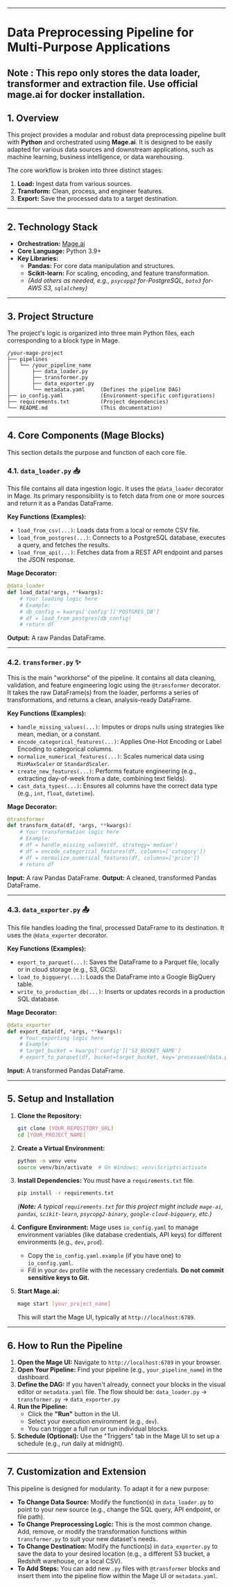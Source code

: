 
-----

# Data Preprocessing Pipeline for Multi-Purpose Applications
## Note : This repo only stores the data loader, transformer and extraction file. Use official mage.ai for docker installation.

## 1\. Overview

This project provides a modular and robust data preprocessing pipeline built with **Python** and orchestrated using **Mage.ai**. It is designed to be easily adapted for various data sources and downstream applications, such as machine learning, business intelligence, or data warehousing.

The core workflow is broken into three distinct stages:

1.  **Load:** Ingest data from various sources.
2.  **Transform:** Clean, process, and engineer features.
3.  **Export:** Save the processed data to a target destination.

-----

## 2\. Technology Stack

  * **Orchestration:** [Mage.ai](https://www.mage.ai/)
  * **Core Language:** Python 3.9+
  * **Key Libraries:**
      * **Pandas:** For core data manipulation and structures.
      * **Scikit-learn:** For scaling, encoding, and feature transformation.
      * *(Add others as needed, e.g., `psycopg2` for-PostgreSQL, `boto3` for-AWS S3, `sqlalchemy`)*

-----

## 3\. Project Structure

The project's logic is organized into three main Python files, each corresponding to a block type in Mage.

```
/your-mage-project
├── pipelines
│   └── /your_pipeline_name
│       ├── data_loader.py
│       ├── transformer.py
│       ├── data_exporter.py
│       └── metadata.yaml     (Defines the pipeline DAG)
├── io_config.yaml            (Environment-specific configurations)
├── requirements.txt          (Project dependencies)
└── README.md                 (This documentation)
```

-----

## 4\. Core Components (Mage Blocks)

This section details the purpose and function of each core file.

### 4.1. `data_loader.py` 📥

This file contains all data ingestion logic. It uses the `@data_loader` decorator in Mage. Its primary responsibility is to fetch data from one or more sources and return it as a Pandas DataFrame.

**Key Functions (Examples):**

  * `load_from_csv(...)`: Loads data from a local or remote CSV file.
  * `load_from_postgres(...)`: Connects to a PostgreSQL database, executes a query, and fetches the results.
  * `load_from_api(...)`: Fetches data from a REST API endpoint and parses the JSON response.

**Mage Decorator:**

```python
@data_loader
def load_data(*args, **kwargs):
    # Your loading logic here
    # Example:
    # db_config = kwargs['config']['POSTGRES_DB']
    # df = load_from_postgres(db_config)
    # return df
```

**Output:** A raw Pandas DataFrame.

-----

### 4.2. `transformer.py` ✨

This is the main "workhorse" of the pipeline. It contains all data cleaning, validation, and feature engineering logic using the `@transformer` decorator. It takes the raw DataFrame(s) from the loader, performs a series of transformations, and returns a clean, analysis-ready DataFrame.

**Key Functions (Examples):**

  * `handle_missing_values(...)`: Imputes or drops nulls using strategies like mean, median, or a constant.
  * `encode_categorical_features(...)`: Applies One-Hot Encoding or Label Encoding to categorical columns.
  * `normalize_numerical_features(...)`: Scales numerical data using `MinMaxScaler` or `StandardScaler`.
  * `create_new_features(...)`: Performs feature engineering (e.g., extracting day-of-week from a date, combining text fields).
  * `cast_data_types(...)`: Ensures all columns have the correct data type (e.g., `int`, `float`, `datetime`).

**Mage Decorator:**

```python
@transformer
def transform_data(df, *args, **kwargs):
    # Your transformation logic here
    # Example:
    # df = handle_missing_values(df, strategy='median')
    # df = encode_categorical_features(df, columns=['category'])
    # df = normalize_numerical_features(df, columns=['price'])
    # return df
```

**Input:** A raw Pandas DataFrame.
**Output:** A cleaned, transformed Pandas DataFrame.

-----

### 4.3. `data_exporter.py` 📤

This file handles loading the final, processed DataFrame to its destination. It uses the `@data_exporter` decorator.

**Key Functions (Examples):**

  * `export_to_parquet(...)`: Saves the DataFrame to a Parquet file, locally or in cloud storage (e.g., S3, GCS).
  * `load_to_bigquery(...)`: Loads the DataFrame into a Google BigQuery table.
  * `write_to_production_db(...)`: Inserts or updates records in a production SQL database.

**Mage Decorator:**

```python
@data_exporter
def export_data(df, *args, **kwargs):
    # Your exporting logic here
    # Example:
    # target_bucket = kwargs['config']['S3_BUCKET_NAME']
    # export_to_parquet(df, bucket=target_bucket, key='processed/data.parquet')
```

**Input:** A transformed Pandas DataFrame.

-----

## 5\. Setup and Installation

1.  **Clone the Repository:**

    ```bash
    git clone [YOUR_REPOSITORY_URL]
    cd [YOUR_PROJECT_NAME]
    ```

2.  **Create a Virtual Environment:**

    ```bash
    python -m venv venv
    source venv/bin/activate  # On Windows: venv\Scripts\activate
    ```

3.  **Install Dependencies:**
    You must have a `requirements.txt` file.

    ```bash
    pip install -r requirements.txt
    ```

    *(**Note:** A typical `requirements.txt` for this project might include `mage-ai`, `pandas`, `scikit-learn`, `psycopg2-binary`, `google-cloud-bigquery`, etc.)*

4.  **Configure Environment:**
    Mage uses `io_config.yaml` to manage environment variables (like database credentials, API keys) for different environments (e.g., `dev`, `prod`).

      * Copy the `io_config.yaml.example` (if you have one) to `io_config.yaml`.
      * Fill in your `dev` profile with the necessary credentials. **Do not commit sensitive keys to Git.**

5.  **Start Mage.ai:**

    ```bash
    mage start [your_project_name]
    ```

    This will start the Mage UI, typically at `http://localhost:6789`.

-----

## 6\. How to Run the Pipeline

1.  **Open the Mage UI:** Navigate to `http://localhost:6789` in your browser.
2.  **Open Your Pipeline:** Find your pipeline (e.g., `your_pipeline_name`) in the dashboard.
3.  **Define the DAG:** If you haven't already, connect your blocks in the visual editor or `metadata.yaml` file. The flow should be:
    `data_loader.py` → `transformer.py` → `data_exporter.py`
4.  **Run the Pipeline:**
      * Click the **"Run"** button in the UI.
      * Select your execution environment (e.g., `dev`).
      * You can trigger a full run or run individual blocks.
5.  **Schedule (Optional):** Use the "Triggers" tab in the Mage UI to set up a schedule (e.g., run daily at midnight).

-----

## 7\. Customization and Extension

This pipeline is designed for modularity. To adapt it for a new purpose:

  * **To Change Data Source:** Modify the function(s) in `data_loader.py` to point to your new source (e.g., change the SQL query, API endpoint, or file path).
  * **To Change Preprocessing Logic:** This is the most common change. Add, remove, or modify the transformation functions within `transformer.py` to suit your new dataset's needs.
  * **To Change Destination:** Modify the function(s) in `data_exporter.py` to save the data to your desired location (e.g., a different S3 bucket, a Redshift warehouse, or a local CSV).
  * **To Add Steps:** You can add new `.py` files with `@transformer` blocks and insert them into the pipeline flow within the Mage UI or `metadata.yaml`.
